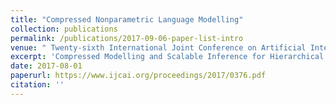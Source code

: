 ```yaml
---
title: "Compressed Nonparametric Language Modelling"
collection: publications
permalink: /publications/2017-09-06-paper-list-intro
venue: " Twenty-sixth International Joint Conference on Artificial Intelligence (IJCAI)"
excerpt: 'Compressed Modelling and Scalable Inference for Hierarchical Pitman-Yor Process Language Models'
date: 2017-08-01
paperurl: https://www.ijcai.org/proceedings/2017/0376.pdf
citation: ''
---
```

